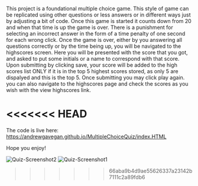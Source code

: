 This project is a foundational multiple choice game. This style of game can be replicated using other questions or less answers or in different ways just by adjusting a bit of code.
Once this game is started it counts down from 20 and when that time is up the game is over. 
There is a punishment for selecting an incorrect answer in the form of a time penalty of one second for each wrong click.
Once the game is over, either by you answering all questions correctly or by the time being up, you will be navigated to the highscores screen. Here you will be presented with the score that you got, and asked to put some initials or a name to correspond with that score. Upon submitting by clicking save, your score will be added to the high scores list ONLY if it is in the top 5 highest scores stored, as only 5 are dispalyed and this is the top 5.
Once submitting you may click play again. you can also navigate to the highscores page and check the scores as you wish with the view highscores link.

<<<<<<< HEAD
=======
The code is live here: https://andrewgavegan.github.io/MultipleChoiceQuiz/index.HTML

Hope you enjoy!

![Quiz-Screenshot2](https://user-images.githubusercontent.com/91113260/158750461-2ae86a54-1c22-49ac-97c2-405704fd08d4.PNG)
![Quiz-Screenshot1](https://user-images.githubusercontent.com/91113260/158750478-3bb1708a-c091-42d9-917d-263117eb9ce3.PNG)
>>>>>>> 66aba9b4d9ae55626337a23142b7111c2a89fdb6
